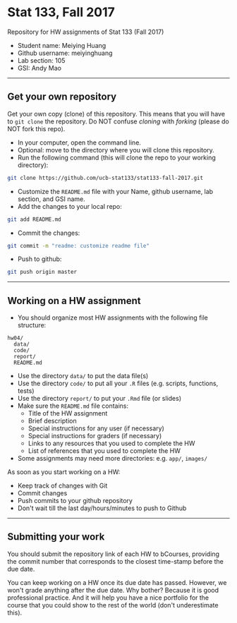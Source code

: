 # Stat 133, Fall 2017

Repository for HW assignments of Stat 133 (Fall 2017)

- Student name: Meiying	Huang
- Github username: meiyinghuang
- Lab section: 105
- GSI: Andy Mao

-----

## Get your own repository

Get your own copy (clone) of this repository. This means that you will have 
to `git clone` the repository. Do NOT confuse _cloning_ with _forking_ 
(please do NOT fork this repo).

- In your computer, open the command line.
- Optional: move to the directory where you will clone this repository.
- Run the following command (this will clone the repo to your working directory):

```bash
git clone https://github.com/ucb-stat133/stat133-fall-2017.git
```

- Customize the `README.md` file with your Name, github username, lab section, and GSI name.
- Add the changes to your local repo:
```bash
git add README.md
```
- Commit the changes:
```bash
git commit -m "readme: customize readme file"
```
- Push to github:
```bash
git push origin master
```

-----

## Working on a HW assignment

- You should organize most HW assignments with the following file structure:

```
hw04/
  data/
  code/
  report/
  README.md
```

- Use the directory `data/` to put the data file(s)
- Use the directory `code/` to put all your `.R` files (e.g. scripts, functions, tests)
- Use the directory `report/` to put your `.Rmd` file (or slides)
- Make sure the `README.md` file contains:
	+ Title of the HW assignment
	+ Brief description
	+ Special instructions for any user (if necessary)
	+ Special instructions for graders (if necessary)
	+ Links to any resources that you used to complete the HW
	+ List of references that you used to complete the HW
- Some assignments may need more directories: e.g. `app/`, `images/`


As soon as you start working on a HW:

- Keep track of changes with Git
- Commit changes
- Push commits to your github repository
- Don't wait till the last day/hours/minutes to push to Github

-----

## Submitting your work

You should submit the repository link of each HW to bCourses, providing the commit number that corresponds to the closest time-stamp before the due date.

You can keep working on a HW once its due date has passed. However, we won't grade anything after the due date. Why bother? Because it is good professional practice. And it will help you have a nice portfolio for the course that you could show to the rest of the world (don't underestimate this).


